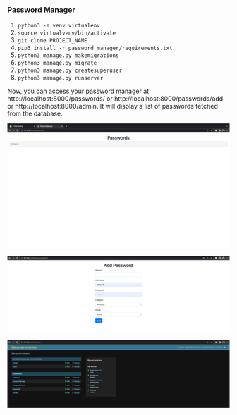 ### Password Manager

1. `python3 -m venv virtualenv`
2. `source virtualvenv/bin/activate`
3. `git clone PROJECT_NAME`
4. `pip3 install -r password_manager/requirements.txt `
5. `python3 manage.py makemigrations`
6. `python3 manage.py migrate`
7. `python3 manage.py createsuperuser`
8. `python3 manage.py runserver`

Now, you can access your password manager at http://localhost:8000/passwords/ or http://localhost:8000/passwords/add or http://localhost:8000/admin. It will display a list of passwords fetched from the database.

![Passwords](passwords.png)

![Add a new password](add_password.png)

![Admin Console](admin_console.png)